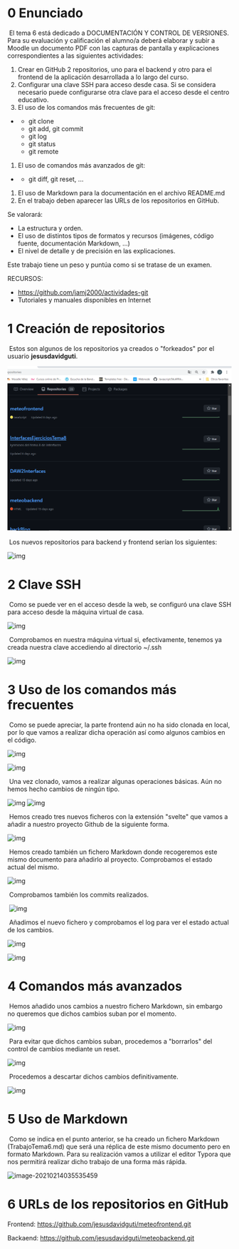 # 0 **Enunciado**

​	El tema 6 está dedicado a  DOCUMENTACIÓN Y CONTROL DE VERSIONES. Para su evaluación y calificación el alumno/a deberá elaborar y subir a Moodle un documento PDF con las capturas de pantalla y explicaciones correspondientes a las siguientes actividades:

1. Crear en GitHub 2 repositorios, uno para el backend y otro para el frontend de la aplicación desarrollada a lo largo del curso.
2. Configurar una clave SSH para acceso desde casa. Si se considera necesario puede configurarse otra clave para el acceso desde el centro educativo.
3. El uso de los comandos más frecuentes de git:

- - git clone
  - git add,  git commit
  - git log
  - git status
  - git remote

1. El uso de comandos más avanzados de git:

- - git diff, git reset, ...

1. El uso de Markdown para la documentación en el archivo README.md
2. En el trabajo deben aparecer las URLs de los repositorios en GitHub.

Se valorará:

- La estructura y orden.
- El uso de distintos tipos de formatos y recursos (imágenes, código fuente, documentación Markdown, ...)
- El nivel de detalle y de precisión en las explicaciones.

Este trabajo tiene un peso y puntúa como si se tratase de un examen.

RECURSOS:

- https://github.com/jamj2000/actividades-git
- Tutoriales y manuales disponibles en Internet

#  1 **Creación de repositorios**

​	Estos son algunos de los repositorios ya creados o "forkeados" por el usuario **jesusdavidguti**.

![img](https://github.com/jesusdavidguti/meteofrontend/blob/main/img/img1.png) 
 

​	Los nuevos repositorios para backend y frontend serían los siguientes: 

![img](file:///C:/Users/Usuario/AppData/Local/Temp/lu269620kd4j.tmp/lu269620kdnf_tmp_9dd50a7e3ebb4670.png) 
 

# 2 **Clave SSH**

​	Como se puede ver en el acceso desde la web, se configuró una clave SSH para acceso desde la máquina virtual de casa.

![img](file:///C:/Users/Usuario/AppData/Local/Temp/lu269620kd4j.tmp/lu269620kdnf_tmp_1a23e5778d1e013a.png) 
 

​	Comprobamos en nuestra máquina virtual si, efectivamente, tenemos ya creada nuestra clave accediendo al directorio ~/.ssh

![img](file:///C:/Users/Usuario/AppData/Local/Temp/lu269620kd4j.tmp/lu269620kdnf_tmp_32547d58e4c0e60.png) 

# **3** **Uso de los comandos más frecuentes**

​	Como se puede apreciar, la parte frontend aún no ha sido clonada en local, por lo que vamos a realizar dicha operación así como algunos cambios en el código.

![img](file:///C:/Users/Usuario/AppData/Local/Temp/lu269620kd4j.tmp/lu269620kdnf_tmp_69614ad38c47c7c5.png) 
 

![img](file:///C:/Users/Usuario/AppData/Local/Temp/lu269620kd4j.tmp/lu269620kdnf_tmp_2551d91d4a44dcc3.png) 
 

​	Una vez clonado, vamos a realizar algunas operaciones básicas. Aún no hemos hecho cambios de ningún tipo.

![img](file:///C:/Users/Usuario/AppData/Local/Temp/lu269620kd4j.tmp/lu269620kdnf_tmp_9a980c51f611c378.png) ![img](file:///C:/Users/Usuario/AppData/Local/Temp/lu269620kd4j.tmp/lu269620kdnf_tmp_ad86c9077db59e9e.png) 


​	Hemos creado tres nuevos ficheros con la extensión "svelte" que vamos a añadir a nuestro proyecto Github de la siguiente forma.

![img](file:///C:/Users/Usuario/AppData/Local/Temp/lu269620kd4j.tmp/lu269620kdnf_tmp_45a6526fb3b7db2.jpg) 
 

​	Hemos creado también un fichero Markdown donde recogeremos este mismo documento para añadirlo al proyecto. Comprobamos el estado actual del mismo.

![img](file:///C:/Users/Usuario/AppData/Local/Temp/lu269620kd4j.tmp/lu269620kdnf_tmp_e63fb4e1f6a62548.jpg) 
 

​	Comprobamos también los commits realizados.

​	![img](file:///C:/Users/Usuario/AppData/Local/Temp/lu269620kd4j.tmp/lu269620kdnf_tmp_c8801d7d072836a9.jpg)

​	Añadimos el nuevo fichero y comprobamos el log para ver el estado actual de los cambios.

![img](file:///C:/Users/Usuario/AppData/Local/Temp/lu269620kd4j.tmp/lu269620kdnf_tmp_c9795806c16971b4.jpg) 
 

![img](file:///C:/Users/Usuario/AppData/Local/Temp/lu269620kd4j.tmp/lu269620kdnf_tmp_50755a00f06f583.jpg) 


# 4 Comandos más avanzados

​	Hemos añadido unos cambios a nuestro fichero Markdown, sin embargo no queremos que dichos cambios suban por el momento.

![img](file:///C:/Users/Usuario/AppData/Local/Temp/lu269620kd4j.tmp/lu269620kdnf_tmp_1c640c68f7014bae.jpg) 
 

​	Para evitar que dichos cambios suban, procedemos a "borrarlos" del control de cambios mediante un reset.

![img](file:///C:/Users/Usuario/AppData/Local/Temp/lu269620kd4j.tmp/lu269620kdnf_tmp_c6452d703dc3a902.jpg) 
 

​	Procedemos a descartar dichos cambios definitivamente.

![img](file:///C:/Users/Usuario/AppData/Local/Temp/lu269620kd4j.tmp/lu269620kdnf_tmp_fe8a93543dc9829d.jpg) 
 

# 5 Uso de Markdown

​	Como se indica en el punto anterior, se ha creado un fichero Markdown (TrabajoTema6.md) que será una réplica de este mismo documento pero en formato Markdown. Para su realización vamos a utilizar el editor Typora que nos permitirá realizar dicho trabajo de una forma más rápida.

![image-20210214035535459](C:\Users\Usuario\AppData\Roaming\Typora\typora-user-images\image-20210214035535459.png)



# **6 URLs de los repositorios en GitHub**

Frontend: https://github.com/jesusdavidguti/meteofrontend.git

Backaend: https://github.com/jesusdavidguti/meteobackend.git


